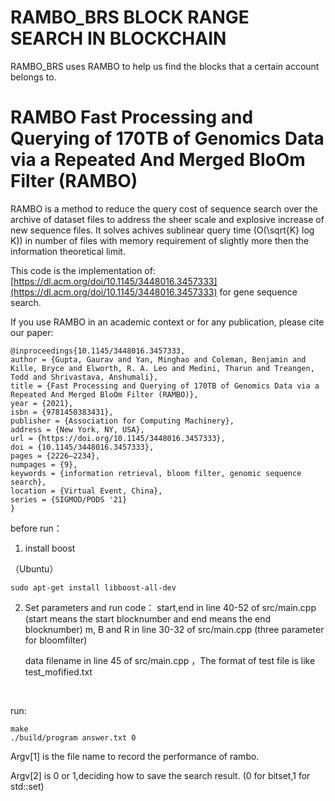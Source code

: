 # RAMBO_BRS BLOCK RANGE SEARCH IN BLOCKCHAIN
RAMBO_BRS uses RAMBO to help us find the blocks that a certain account belongs to. 



# RAMBO Fast Processing and Querying of 170TB of Genomics Data via a Repeated And Merged BloOm Filter (RAMBO)
RAMBO is a method to reduce the query cost of sequence search over the archive of dataset files to address the sheer scale and explosive increase of new sequence files.
It solves achives sublinear query time (O(\sqrt{K} log K)) in number of files with memory requirement of slightly more then the information theoretical limit. 

This code is the implementation of: 
[https://dl.acm.org/doi/10.1145/3448016.3457333](https://dl.acm.org/doi/10.1145/3448016.3457333)
for gene sequence search.

If you use RAMBO in an academic context or for any publication, please cite our paper:
```
@inproceedings{10.1145/3448016.3457333,
author = {Gupta, Gaurav and Yan, Minghao and Coleman, Benjamin and Kille, Bryce and Elworth, R. A. Leo and Medini, Tharun and Treangen, Todd and Shrivastava, Anshumali},
title = {Fast Processing and Querying of 170TB of Genomics Data via a Repeated And Merged BloOm Filter (RAMBO)},
year = {2021},
isbn = {9781450383431},
publisher = {Association for Computing Machinery},
address = {New York, NY, USA},
url = {https://doi.org/10.1145/3448016.3457333},
doi = {10.1145/3448016.3457333},
pages = {2226–2234},
numpages = {9},
keywords = {information retrieval, bloom filter, genomic sequence search},
location = {Virtual Event, China},
series = {SIGMOD/PODS '21}
}
```



before run：

1.  install boost

（Ubuntu）

```
sudo apt-get install libboost-all-dev
```



2. Set parameters and run code：
   start,end in line 40-52 of src/main.cpp (start means the start blocknumber and end means the end blocknumber)
   m, B and R in line 30-32 of src/main.cpp (three parameter for bloomfilter)

   data filename in line 45 of src/main.cpp ，The format of test file is like test_mofified.txt

​		



run:

```	
make
./build/program answer.txt 0
```

Argv[1] is the file name to record the performance of rambo.

Argv[2] is 0 or 1,deciding  how to save the search result. (0 for bitset,1 for std::set)


